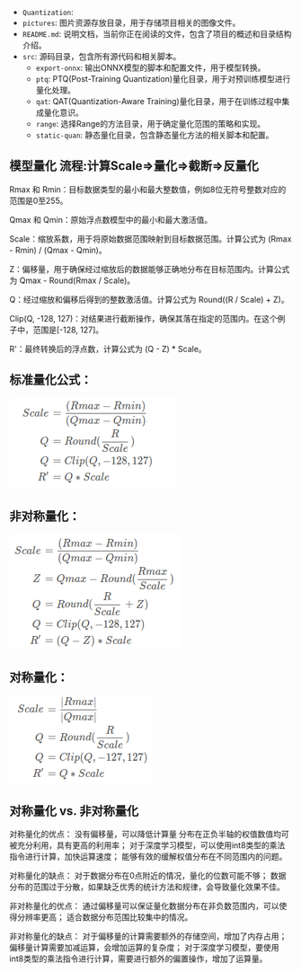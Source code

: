 - `Quantization`:
 - `pictures`: 图片资源存放目录，用于存储项目相关的图像文件。
 - `README.md`: 说明文档，当前你正在阅读的文件，包含了项目的概述和目录结构介绍。
 - `src`: 源码目录，包含所有源代码和相关脚本。
   - `export-onnx`: 输出ONNX模型的脚本和配置文件，用于模型转换。
   - `ptq`: PTQ(Post-Training Quantization)量化目录，用于对预训练模型进行量化处理。
   - `qat`: QAT(Quantization-Aware Training)量化目录，用于在训练过程中集成量化意识。
   - `range`: 选择Range的方法目录，用于确定量化范围的策略和实现。
   - `static-quan`: 静态量化目录，包含静态量化方法的相关脚本和配置。

模型量化
流程:计算Scale=>量化=>截断=>反量化
-

Rmax 和 Rmin：目标数据类型的最小和最大整数值，例如8位无符号整数对应的范围是0至255。


Qmax 和 Qmin：原始浮点数模型中的最小和最大激活值。


Scale：缩放系数，用于将原始数据范围映射到目标数据范围。计算公式为 (Rmax - Rmin) / (Qmax - Qmin)。


Z：偏移量，用于确保经过缩放后的数据能够正确地分布在目标范围内。计算公式为 Qmax - Round(Rmax / Scale)。


Q：经过缩放和偏移后得到的整数激活值。计算公式为 Round((R / Scale) + Z)。


Clip(Q, -128, 127)：对结果进行截断操作，确保其落在指定的范围内。在这个例子中，范围是[-128, 127]。


R'：最终转换后的浮点数，计算公式为 (Q - Z) * Scale。

标准量化公式：
-
![alt text](./pictures/image.png)


非对称量化：
-
![alt text](./pictures/image-1.png)


对称量化：
-
![alt text](./pictures/image-2.png)


对称量化 vs. 非对称量化
-


对称量化的优点：
没有偏移量，可以降低计算量
分布在正负半轴的权值数值均可被充分利用，具有更高的利用率；
对于深度学习模型，可以使用int8类型的乘法指令进行计算，加快运算速度；
能够有效的缓解权值分布在不同范围内的问题。


对称量化的缺点：
对于数据分布在0点附近的情况，量化的位数可能不够；
数据分布的范围过于分散，如果缺乏优秀的统计方法和规律，会导致量化效果不佳。


非对称量化的优点：
通过偏移量可以保证量化数据分布在非负数范围内，可以使得分辨率更高；
适合数据分布范围比较集中的情况。


非对称量化的缺点：
对于偏移量的计算需要额外的存储空间，增加了内存占用；
偏移量计算需要加减运算，会增加运算的复杂度；
对于深度学习模型，要使用int8类型的乘法指令进行计算，需要进行额外的偏置操作，增加了运算量。
